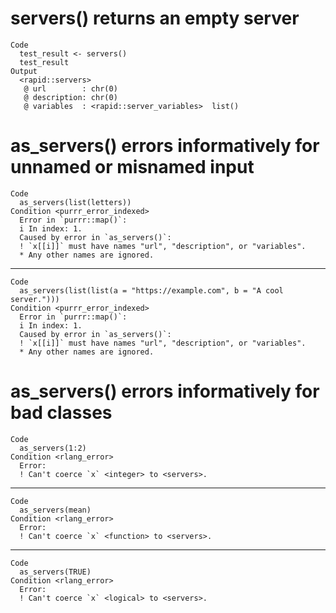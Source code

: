 # servers() returns an empty server

    Code
      test_result <- servers()
      test_result
    Output
      <rapid::servers>
       @ url        : chr(0) 
       @ description: chr(0) 
       @ variables  : <rapid::server_variables>  list()

# as_servers() errors informatively for unnamed or misnamed input

    Code
      as_servers(list(letters))
    Condition <purrr_error_indexed>
      Error in `purrr::map()`:
      i In index: 1.
      Caused by error in `as_servers()`:
      ! `x[[i]]` must have names "url", "description", or "variables".
      * Any other names are ignored.

---

    Code
      as_servers(list(list(a = "https://example.com", b = "A cool server.")))
    Condition <purrr_error_indexed>
      Error in `purrr::map()`:
      i In index: 1.
      Caused by error in `as_servers()`:
      ! `x[[i]]` must have names "url", "description", or "variables".
      * Any other names are ignored.

# as_servers() errors informatively for bad classes

    Code
      as_servers(1:2)
    Condition <rlang_error>
      Error:
      ! Can't coerce `x` <integer> to <servers>.

---

    Code
      as_servers(mean)
    Condition <rlang_error>
      Error:
      ! Can't coerce `x` <function> to <servers>.

---

    Code
      as_servers(TRUE)
    Condition <rlang_error>
      Error:
      ! Can't coerce `x` <logical> to <servers>.

